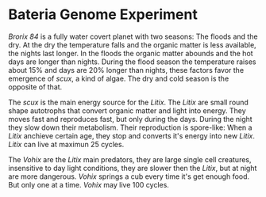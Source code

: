 # Bateria Genome Experiment

*Brorix 84* is a fully water covert planet with two seasons: The floods and the dry. At the dry the temperature falls and the organic matter is less available, the nights last longer. In the floods the organic matter abounds and the hot days are longer than nights. During the flood season the temperature raises about 15% and days are 20% longer than nights, these factors favor the emergence of *scux*, a kind of algae. The dry and cold season is the opposite of that. 

The *scux* is the main energy source for the *Litix*. The *Litix* are small round shape autotrophs that convert organic matter and light into energy. They moves fast and reproduces fast, but only during the days. During the night they slow down their metabolism. Their reproduction is spore-like: When a *Litix* anchieve certain age, they stop and converts it's energy into new *Litix*. *Litix* can live at maximun 25 cycles.

The *Vohix* are the *Litix* main predators, they are large single cell creatures, insensitive to day light conditions, they are slower then the *Litix*, but at night are more dangerous. *Vohix* springs a cub every time it's get enough food. But only one at a time. *Vohix* may live 100 cycles.
